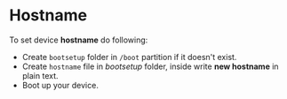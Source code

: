 # Hostname

To set device **hostname** do following:

- Create `bootsetup` folder in `/boot` partition if it doesn't exist.
- Create `hostname` file in *bootsetup* folder, inside write **new hostname** in plain text.
- Boot up your device.
